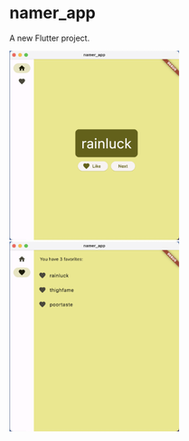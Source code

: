 # namer_app

A new Flutter project.

<img src="img1.png" alt="Alt Text" width="300"> <img src="img2.png" alt="Alt Text" width="300">

